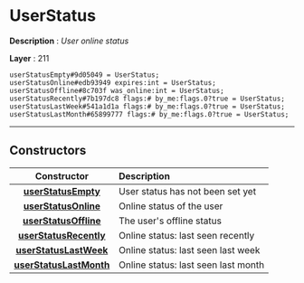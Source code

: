 # UserStatus

**Description** : *User online status*

**Layer** : 211

```tl
userStatusEmpty#9d05049 = UserStatus;
userStatusOnline#edb93949 expires:int = UserStatus;
userStatusOffline#8c703f was_online:int = UserStatus;
userStatusRecently#7b197dc8 flags:# by_me:flags.0?true = UserStatus;
userStatusLastWeek#541a1d1a flags:# by_me:flags.0?true = UserStatus;
userStatusLastMonth#65899777 flags:# by_me:flags.0?true = UserStatus;
```

---

## Constructors

| Constructor | Description |
| :---: | :--- |
| [**userStatusEmpty**](constructor/userStatusEmpty) | User status has not been set yet |
| [**userStatusOnline**](constructor/userStatusOnline) | Online status of the user |
| [**userStatusOffline**](constructor/userStatusOffline) | The user's offline status |
| [**userStatusRecently**](constructor/userStatusRecently) | Online status: last seen recently |
| [**userStatusLastWeek**](constructor/userStatusLastWeek) | Online status: last seen last week |
| [**userStatusLastMonth**](constructor/userStatusLastMonth) | Online status: last seen last month |